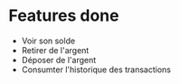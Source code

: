 # Features done

- Voir son solde
- Retirer de l'argent
- Déposer de l'argent
- Consumter l'historique des transactions